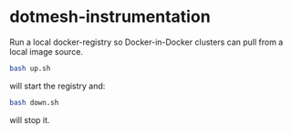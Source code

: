 # dotmesh-instrumentation

Run a local docker-registry so Docker-in-Docker clusters can pull from a local 
image source.

```bash
bash up.sh
```

will start the registry and:

```bash
bash down.sh
```

will stop it.
